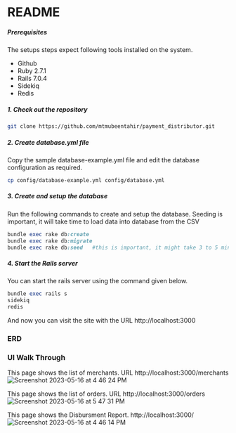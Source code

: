 # README

##### Prerequisites

The setups steps expect following tools installed on the system.

- Github
- Ruby 2.7.1
- Rails 7.0.4
- Sidekiq
- Redis

##### 1. Check out the repository

```bash
git clone https://github.com/mtmubeentahir/payment_distributor.git
```

##### 2. Create database.yml file

Copy the sample database-example.yml file and edit the database configuration as required.

```bash
cp config/database-example.yml config/database.yml
```

##### 3. Create and setup the database

Run the following commands to create and setup the database.
Seeding is important, it will take time to load data into database from the CSV

```ruby
bundle exec rake db:create
bundle exec rake db:migrate
bundle exec rake db:seed   #this is important, it might take 3 to 5 minutes while processing the CSV
```

##### 4. Start the Rails server

You can start the rails server using the command given below.

```ruby
bundle exec rails s
sidekiq
redis
```

And now you can visit the site with the URL http://localhost:3000


### ERD



### UI Walk Through
This page shows the list of merchants. URL http://localhost:3000/merchants
![Screenshot 2023-05-16 at 4 46 24 PM](https://github.com/mtmubeentahir/payment_distributor/assets/20140757/76844fdb-645a-4214-acf5-40a742f85323)

This page shows the list of orders. URL http://localhost:3000/orders
![Screenshot 2023-05-16 at 5 47 31 PM](https://github.com/mtmubeentahir/payment_distributor/assets/20140757/a4f297f8-3605-4c47-bf3b-2fc8388e017f)


This page shows the Disbursment Report. http://localhost:3000/
![Screenshot 2023-05-16 at 4 46 14 PM](https://github.com/mtmubeentahir/payment_distributor/assets/20140757/808ebb6c-387c-4dbd-86ea-81ead3142b13)





